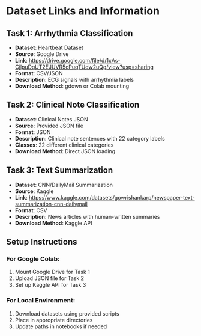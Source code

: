 # Dataset Links and Information

## Task 1: Arrhythmia Classification
- **Dataset**: Heartbeat Dataset
- **Source**: Google Drive
- **Link**: https://drive.google.com/file/d/1xAs-CjlpuDqUT2EJUVR5cPuqTUdw2uQg/view?usp=sharing
- **Format**: CSV/JSON
- **Description**: ECG signals with arrhythmia labels
- **Download Method**: gdown or Colab mounting

## Task 2: Clinical Note Classification
- **Dataset**: Clinical Notes JSON
- **Source**: Provided JSON file
- **Format**: JSON
- **Description**: Clinical note sentences with 22 category labels
- **Classes**: 22 different clinical categories
- **Download Method**: Direct JSON loading

## Task 3: Text Summarization
- **Dataset**: CNN/DailyMail Summarization
- **Source**: Kaggle
- **Link**: https://www.kaggle.com/datasets/gowrishankarp/newspaper-text-summarization-cnn-dailymail
- **Format**: CSV
- **Description**: News articles with human-written summaries
- **Download Method**: Kaggle API

## Setup Instructions

### For Google Colab:
1. Mount Google Drive for Task 1
2. Upload JSON file for Task 2
3. Set up Kaggle API for Task 3

### For Local Environment:
1. Download datasets using provided scripts
2. Place in appropriate directories
3. Update paths in notebooks if needed